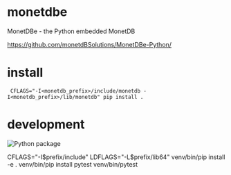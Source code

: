 # monetdbe
MonetDBe - the Python embedded MonetDB

https://github.com/monetdBSolutions/MonetDBe-Python/

# install

```
 CFLAGS="-I<monetdb_prefix>/include/monetdb -I<monetdb_prefix>/lib/monetdb" pip install .
```
 
 
# development

![Python package](https://github.com/monetdBSolutions/MonetDBe-Python//workflows/Python%20package/badge.svg)


CFLAGS="-I$prefix/include" LDFLAGS="-L$prefix/lib64" venv/bin/pip install -e .
venv/bin/pip install pytest
venv/bin/pytest
